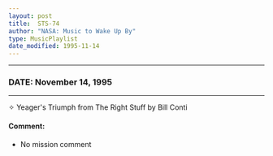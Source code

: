```yaml
---
layout: post
title:  STS-74
author: "NASA: Music to Wake Up By"
type: MusicPlaylist
date_modified: 1995-11-14
---
```


----
### DATE: November 14, 1995
----
✧ Yeager's Triumph from The Right Stuff by Bill Conti

#### Comment:
* No mission comment
